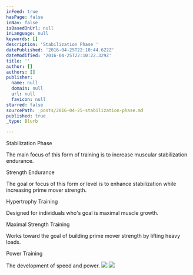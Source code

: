 ```yaml
---
inFeed: true
hasPage: false
inNav: false
isBasedOnUrl: null
inLanguage: null
keywords: []
description: 'Stabilization Phase '
datePublished: '2016-04-25T22:10:44.622Z'
dateModified: '2016-04-25T22:10:22.329Z'
title: ''
author: []
authors: []
publisher:
  name: null
  domain: null
  url: null
  favicon: null
starred: false
sourcePath: _posts/2016-04-25-stabilization-phase.md
published: true
_type: Blurb

---
```

Stabilization Phase 

The main focus of this form of training is to increase muscular stabilization endurance. 

Strength Endurance 

The goal or focus of this form or level is to enhance stabilization while increasing prime mover strength. 

Hypertrophy Training 

Designed for individuals who's goal is maximal muscle growth. 

Maximal Strength Training 

Works toward the goal of building prime mover strength by lifting heavy loads. 

Power Training 

The development of speed and power.
![](https://the-grid-user-content.s3-us-west-2.amazonaws.com/65335437-aa0d-4a2c-9632-b3831b343877.jpg)
![](https://the-grid-user-content.s3-us-west-2.amazonaws.com/a93f9cb1-3f88-4a87-8e4f-aafe6bd2abd4.jpg)